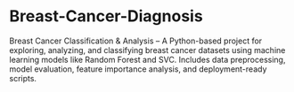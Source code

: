 # Breast-Cancer-Diagnosis
 Breast Cancer Classification &amp; Analysis – A Python-based project for exploring, analyzing, and classifying breast cancer datasets using machine learning models like Random Forest and SVC. Includes data preprocessing, model evaluation, feature importance analysis, and deployment-ready scripts.

